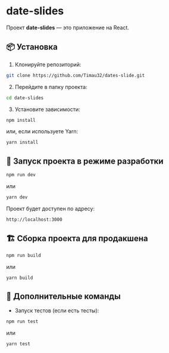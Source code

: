 # date-slides

Проект **date-slides** — это приложение на React.

## 📦 Установка

1. Клонируйте репозиторий:

```bash
git clone https://github.com/Timau32/dates-slide.git
```

2. Перейдите в папку проекта:

```bash
cd date-slides
```

3. Установите зависимости:

```bash
npm install
```
или, если используете Yarn:

```bash
yarn install
```

## 🚀 Запуск проекта в режиме разработки

```bash
npm run dev
```
или

```bash
yarn dev
```

Проект будет доступен по адресу:

```
http://localhost:3000
```

## 🏗️ Сборка проекта для продакшена

```bash
npm run build
```
или

```bash
yarn build
```

## 🧪 Дополнительные команды

- Запуск тестов (если есть тесты):

```bash
npm run test
```
или

```bash
yarn test
```

